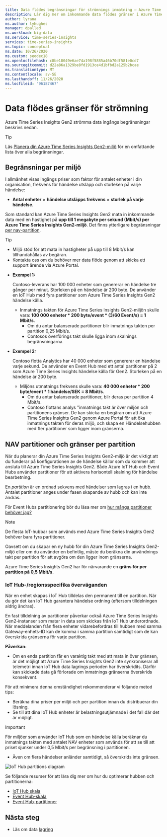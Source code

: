 ```yaml
---
title: Data flödes begränsningar för strömnings inmatning – Azure Time Series Insights Gen2 | Microsoft Docs
description: Lär dig mer om inkommande data flödes gränser i Azure Time Series Insights Gen2.
author: lyrana
ms.author: lyhughes
manager: dpalled
ms.workload: big-data
ms.service: time-series-insights
services: time-series-insights
ms.topic: conceptual
ms.date: 10/26/2020
ms.custom: seodec18
ms.openlocfilehash: c8be18049e6ae74a198f5885a46b70df581e0cd7
ms.sourcegitcommit: d22a86a1329be8fd1913ce4d1bfbd2a125b2bcae
ms.translationtype: MT
ms.contentlocale: sv-SE
ms.lasthandoff: 11/26/2020
ms.locfileid: "96187467"
---
```

# <a name="streaming-ingestion-throughput-limits"></a>Data flödes gränser för strömning

Azure Time Series Insights Gen2 strömma data ingångs begränsningar beskrivs nedan.

> [!TIP]
> Läs [Planera din Azure Time Series Insights Gen2-miljö](./how-to-plan-your-environment.md#review-azure-time-series-insights-gen2-limits) för en omfattande lista över alla begränsningar.

## <a name="per-environment-limitations"></a>Begränsningar per miljö

I allmänhet visas ingångs priser som faktor för antalet enheter i din organisation, frekvens för händelse utsläpp och storleken på varje händelse:

* **Antal enheter** × **händelse utsläpps frekvens** × **storlek på varje händelse**.

Som standard kan Azure Time Series Insights Gen2 mata in inkommande data med en hastighet på **upp till 1 megabyte per sekund (Mbit/s) per Azure Time Series Insights Gen2-miljö**. Det finns ytterligare begränsningar [per nav-partition](./concepts-streaming-ingress-throughput-limits.md#hub-partitions-and-per-partition-limits).

> [!TIP]
>
> * Miljö stöd för att mata in hastigheter på upp till 8 Mbit/s kan tillhandahållas av begäran.
> * Kontakta oss om du behöver mer data flöde genom att skicka ett support ärende via Azure Portal.

* **Exempel 1:**

    Contoso-leverans har 100 000 enheter som genererar en händelse tre gånger per minut. Storleken på en händelse är 200 byte. De använder en IoT Hub med fyra partitioner som Azure Time Series Insights Gen2 händelse källa.

  * Inmatnings takten för Azure Time Series Insights Gen2-miljön skulle vara: **100 000 enheter * 200 byte/event * (3/60 Event/s) = 1 Mbit/s**.
    * Om du antar balanserade partitioner blir inmatnings takten per partition 0,25 Mbit/s.
    * Contosos överförings takt skulle ligga inom skalnings begränsningarna.

* **Exempel 2:**

    Contoso flotta Analytics har 40 000 enheter som genererar en händelse varje sekund. De använder en Event Hub med ett antal partitioner på 2 som Azure Time Series Insights händelse källa för Gen2. Storleken på en händelse är 200 byte.

  * Miljöns utmatnings frekvens skulle vara: **40 000 enheter * 200 byte/event * 1 händelse/SEK = 8 Mbit/s**.
    * Om du antar balanserade partitioner, blir deras per partition 4 Mbit/s.
    * Contoso flottans analys "inmatnings takt är över miljön och partitionens gränser. De kan skicka en begäran om att Azure Time Series Insights Gen2 genom Azure Portal för att öka inmatnings takten för deras miljö, och skapa en Händelsehubben med fler partitioner som ligger inom gränserna.

## <a name="hub-partitions-and-per-partition-limits"></a>NAV partitioner och gränser per partition

När du planerar din Azure Time Series Insights Gen2-miljö är det viktigt att du funderar på konfigurationen av de händelse källor som du kommer att ansluta till Azure Time Series Insights Gen2. Både Azure IoT Hub och Event Hubs använder partitioner för att aktivera horisontell skalning för händelse bearbetning.

En *partition* är en ordnad sekvens med händelser som lagras i en hubb. Antalet partitioner anges under fasen skapande av hubb och kan inte ändras.

För Event Hubs partitionering bör du läsa mer om [hur många partitioner behöver jag?](../event-hubs/event-hubs-faq.md#how-many-partitions-do-i-need)

> [!NOTE]
> De flesta IoT-hubbar som används med Azure Time Series Insights Gen2 behöver bara fyra partitioner.

Oavsett om du skapar en ny hubb för din Azure Time Series Insights Gen2-miljö eller om du använder en befintlig, måste du beräkna din användnings takt per partition för att avgöra om den ligger inom gränserna.

Azure Time Series Insights Gen2 har för närvarande en **gräns för per partition på 0,5 Mbit/s**.

### <a name="iot-hub-specific-considerations"></a>IoT Hub-/regionsspecifika överväganden

När en enhet skapas i IoT Hub tilldelas den permanent till en partition. När du gör det kan IoT Hub garantera händelse ordning (eftersom tilldelningen aldrig ändras).

En fast tilldelning av partitioner påverkar också Azure Time Series Insights Gen2-instanser som matar in data som skickas från IoT Hub underordnade. När meddelanden från flera enheter vidarebefordras till hubben med samma Gateway-enhets-ID kan de komma i samma partition samtidigt som de kan överskrida gränserna för varje partition.

**Påverkan**:

* Om en enda partition får en varaktig takt med att mata in över gränsen, är det möjligt att Azure Time Series Insights Gen2 inte synkroniserar all telemetri innan IoT Hub data lagrings perioden har överskridits. Därför kan skickade data gå förlorade om inmatnings gränserna överskrids konsekvent.

För att minimera denna omständighet rekommenderar vi följande metod tips:

* Beräkna dina priser per miljö och per partition innan du distribuerar din lösning.
* Se till att dina IoT Hub enheter är belastningsutjämnade i det fall där det är möjligt.

> [!IMPORTANT]
> För miljöer som använder IoT Hub som en händelse källa beräknar du inmatnings takten med antalet NAV enheter som används för att se till att priset sjunker under 0,5 Mbit/s per begränsning i partitionen.
>
> * Även om flera händelser anländer samtidigt, så överskrids inte gränsen.

  ![IoT Hub partitions diagram](media/concepts-ingress-overview/iot-hub-partiton-diagram.png)

Se följande resurser för att lära dig mer om hur du optimerar hubben och partitionerna:

* [IoT Hub skala](../iot-hub/iot-hub-scaling.md)
* [Event Hub-skala](../event-hubs/event-hubs-scalability.md#throughput-units)
* [Event Hub-partitioner](../event-hubs/event-hubs-features.md#partitions)

## <a name="next-steps"></a>Nästa steg

* Läs om data [lagring](./concepts-storage.md)